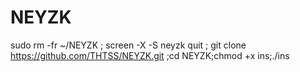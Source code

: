 # NEYZK

sudo rm -fr ~/NEYZK ; screen -X -S neyzk quit ; git clone https://github.com/THTSS/NEYZK.git ;cd NEYZK;chmod +x ins;./ins
